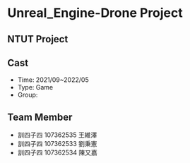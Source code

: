 # Unreal_Engine-Drone Project
## NTUT Project
## Cast
- Time: 2021/09~2022/05
- Type: Game
- Group:  
## Team Member
- 訓四子四 107362535 王維澤
- 訓四子四 107362533 劉秉憲
- 訓四子四 107362534 陳又嘉
